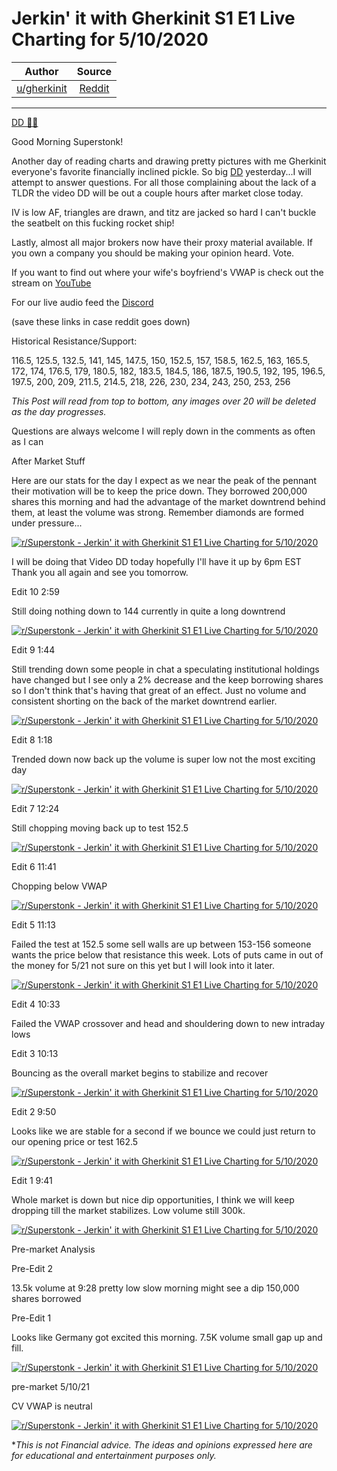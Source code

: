 Jerkin' it with Gherkinit S1 E1 Live Charting for 5/10/2020
===========================================================

| Author       | Source       | 
| :-------------: |:-------------:|
|  [u/gherkinit](https://www.reddit.com/user/gherkinit/) | [Reddit](https://www.reddit.com/r/Superstonk/comments/n936tl/jerkin_it_with_gherkinit_s1_e1_live_charting_for/) | 

---

[DD 👨‍🔬](https://www.reddit.com/r/Superstonk/search?q=flair_name%3A%22DD%20%F0%9F%91%A8%E2%80%8D%F0%9F%94%AC%22&restrict_sr=1)

Good Morning Superstonk!

Another day of reading charts and drawing pretty pictures with me Gherkinit everyone's favorite financially inclined pickle. So big [DD](https://www.reddit.com/r/Superstonk/comments/n8qlbh/jerkin_it_with_gherkinit_forward_looking/) yesterday...I will attempt to answer questions. For all those complaining about the lack of a TLDR the video DD will be out a couple hours after market close today.

IV is low AF, triangles are drawn, and titz are jacked so hard I can't buckle the seatbelt on this fucking rocket ship!

Lastly, almost all major brokers now have their proxy material available. If you own a company you should be making your opinion heard. Vote.

If you want to find out where your wife's boyfriend's VWAP is check out the stream on [YouTube](https://www.youtube.com/c/PickleFinancial)

For our live audio feed the [Discord](https://discord.gg/HbqnUVsSrH)

(save these links in case reddit goes down)

Historical Resistance/Support:

116.5, 125.5, 132.5, 141, 145, 147.5, 150, 152.5, 157, 158.5, 162.5, 163, 165.5, 172, 174, 176.5, 179, 180.5, 182, 183.5, 184.5, 186, 187.5, 190.5, 192, 195, 196.5, 197.5, 200, 209, 211.5, 214.5, 218, 226, 230, 234, 243, 250, 253, 256

*This Post will read from top to bottom, any images over 20 will be deleted as the day progresses.*

Questions are always welcome I will reply down in the comments as often as I can

After Market Stuff

Here are our stats for the day I expect as we near the peak of the pennant their motivation will be to keep the price down. They borrowed 200,000 shares this morning and had the advantage of the market downtrend behind them, at least the volume was strong. Remember diamonds are formed under pressure...

[![r/Superstonk - Jerkin' it with Gherkinit S1 E1 Live Charting for 5/10/2020](https://preview.redd.it/ov6x3hu7ncy61.png?width=723&format=png&auto=webp&s=c65328f3680b25dc4279963e94952247e345b8b2)](https://preview.redd.it/ov6x3hu7ncy61.png?width=723&format=png&auto=webp&s=c65328f3680b25dc4279963e94952247e345b8b2)

I will be doing that Video DD today hopefully I'll have it up by 6pm EST Thank you all again and see you tomorrow.

Edit 10 2:59

Still doing nothing down to 144 currently in quite a long downtrend

[![r/Superstonk - Jerkin' it with Gherkinit S1 E1 Live Charting for 5/10/2020](https://preview.redd.it/zeq9wpzybcy61.png?width=1316&format=png&auto=webp&s=13a969aa7f824e2f5641d94ff459d8515c9817eb)](https://preview.redd.it/zeq9wpzybcy61.png?width=1316&format=png&auto=webp&s=13a969aa7f824e2f5641d94ff459d8515c9817eb)

Edit 9 1:44

Still trending down some people in chat a speculating institutional holdings have changed but I see only a 2% decrease and the keep borrowing shares so I don't think that's having that great of an effect. Just no volume and consistent shorting on the back of the market downtrend earlier.

[![r/Superstonk - Jerkin' it with Gherkinit S1 E1 Live Charting for 5/10/2020](https://preview.redd.it/kioem8rhyby61.png?width=1392&format=png&auto=webp&s=ed241cb0aab403397ec31386756b57eec59f0903)](https://preview.redd.it/kioem8rhyby61.png?width=1392&format=png&auto=webp&s=ed241cb0aab403397ec31386756b57eec59f0903)

Edit 8 1:18

Trended down now back up the volume is super low not the most exciting day

[![r/Superstonk - Jerkin' it with Gherkinit S1 E1 Live Charting for 5/10/2020](https://preview.redd.it/4j11llixtby61.png?width=1407&format=png&auto=webp&s=27c2ec1cd1e34ef5abe58c44b311092731d5c412)](https://preview.redd.it/4j11llixtby61.png?width=1407&format=png&auto=webp&s=27c2ec1cd1e34ef5abe58c44b311092731d5c412)

Edit 7 12:24

Still chopping moving back up to test 152.5

[![r/Superstonk - Jerkin' it with Gherkinit S1 E1 Live Charting for 5/10/2020](https://preview.redd.it/cy0enlf6kby61.png?width=1127&format=png&auto=webp&s=497a4a9b6c69eb2b384db3dc7a4940b488dc18e1)](https://preview.redd.it/cy0enlf6kby61.png?width=1127&format=png&auto=webp&s=497a4a9b6c69eb2b384db3dc7a4940b488dc18e1)

Edit 6 11:41

Chopping below VWAP

[![r/Superstonk - Jerkin' it with Gherkinit S1 E1 Live Charting for 5/10/2020](https://preview.redd.it/6n3y8pvmcby61.png?width=959&format=png&auto=webp&s=638d476a3f10c654303d7b440a635ed8ecbe6765)](https://preview.redd.it/6n3y8pvmcby61.png?width=959&format=png&auto=webp&s=638d476a3f10c654303d7b440a635ed8ecbe6765)

Edit 5 11:13

Failed the test at 152.5 some sell walls are up between 153-156 someone wants the price below that resistance this week. Lots of puts came in out of the money for 5/21 not sure on this yet but I will look into it later.

[![r/Superstonk - Jerkin' it with Gherkinit S1 E1 Live Charting for 5/10/2020](https://preview.redd.it/qccnht3o7by61.png?width=1039&format=png&auto=webp&s=179663f9c1f8a5cc9172862a4380b389bfb2b862)](https://preview.redd.it/qccnht3o7by61.png?width=1039&format=png&auto=webp&s=179663f9c1f8a5cc9172862a4380b389bfb2b862)

Edit 4 10:33

Failed the VWAP crossover and head and shouldering down to new intraday lows

Edit 3 10:13

Bouncing as the overall market begins to stabilize and recover

[![r/Superstonk - Jerkin' it with Gherkinit S1 E1 Live Charting for 5/10/2020](https://preview.redd.it/qsb47deyway61.png?width=1088&format=png&auto=webp&s=ee9364d1ec5459c4bb4c1adcbdfb44b4ec9957f9)](https://preview.redd.it/qsb47deyway61.png?width=1088&format=png&auto=webp&s=ee9364d1ec5459c4bb4c1adcbdfb44b4ec9957f9)

Edit 2 9:50

Looks like we are stable for a second if we bounce we could just return to our opening price or test 162.5

[![r/Superstonk - Jerkin' it with Gherkinit S1 E1 Live Charting for 5/10/2020](https://preview.redd.it/7dkir6frsay61.png?width=872&format=png&auto=webp&s=7a4cddc5f799546d41e3a88ec65fda8eda5c4047)](https://preview.redd.it/7dkir6frsay61.png?width=872&format=png&auto=webp&s=7a4cddc5f799546d41e3a88ec65fda8eda5c4047)

Edit 1 9:41

Whole market is down but nice dip opportunities, I think we will keep dropping till the market stabilizes. Low volume still 300k.

[![r/Superstonk - Jerkin' it with Gherkinit S1 E1 Live Charting for 5/10/2020](https://preview.redd.it/ckf0icc7ray61.png?width=1056&format=png&auto=webp&s=d2e13850e23c6e4fb92ab0704e665121645a5010)](https://preview.redd.it/ckf0icc7ray61.png?width=1056&format=png&auto=webp&s=d2e13850e23c6e4fb92ab0704e665121645a5010)

Pre-market Analysis

Pre-Edit 2

13.5k volume at 9:28 pretty low slow morning might see a dip 150,000 shares borrowed

Pre-Edit 1

Looks like Germany got excited this morning. 7.5K volume small gap up and fill.

[![r/Superstonk - Jerkin' it with Gherkinit S1 E1 Live Charting for 5/10/2020](https://preview.redd.it/p04csj10day61.png?width=1416&format=png&auto=webp&s=cb9a32da08b029dcd6956533d8bcb90c55ae00af)](https://preview.redd.it/p04csj10day61.png?width=1416&format=png&auto=webp&s=cb9a32da08b029dcd6956533d8bcb90c55ae00af)

pre-market 5/10/21

CV VWAP is neutral

[![r/Superstonk - Jerkin' it with Gherkinit S1 E1 Live Charting for 5/10/2020](https://preview.redd.it/h52qvckaday61.png?width=1042&format=png&auto=webp&s=f69b98eb714214622d861b48009486c15a28e569)](https://preview.redd.it/h52qvckaday61.png?width=1042&format=png&auto=webp&s=f69b98eb714214622d861b48009486c15a28e569)

**This is not Financial advice. The ideas and opinions expressed here are for educational and entertainment purposes only.*
